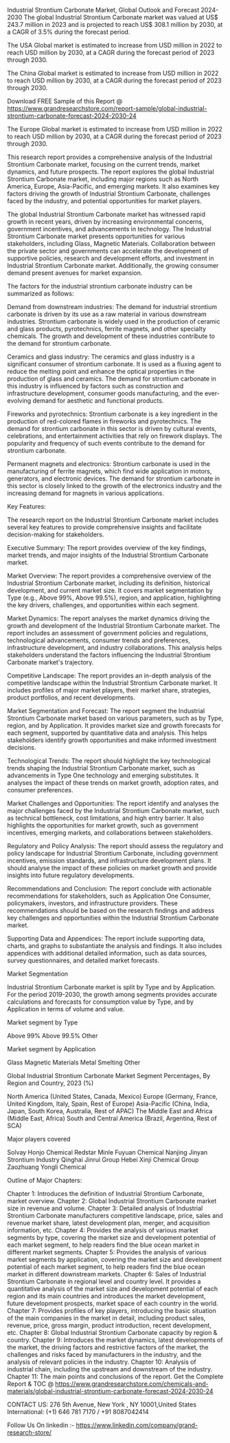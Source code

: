 Industrial Strontium Carbonate Market, Global Outlook and Forecast 2024-2030
The global Industrial Strontium Carbonate market was valued at US$ 243.7 million in 2023 and is projected to reach US$ 308.1 million by 2030, at a CAGR of 3.5% during the forecast period.

The USA Global market is estimated to increase from USD million in 2022 to reach USD million by 2030, at a CAGR during the forecast period of 2023 through 2030.

The China Global market is estimated to increase from USD million in 2022 to reach USD million by 2030, at a CAGR during the forecast period of 2023 through 2030.

Download FREE Sample of this Report @ https://www.grandresearchstore.com/report-sample/global-industrial-strontium-carbonate-forecast-2024-2030-24

The Europe Global market is estimated to increase from USD million in 2022 to reach USD million by 2030, at a CAGR during the forecast period of 2023 through 2030.

This research report provides a comprehensive analysis of the Industrial Strontium Carbonate market, focusing on the current trends, market dynamics, and future prospects. The report explores the global Industrial Strontium Carbonate market, including major regions such as North America, Europe, Asia-Pacific, and emerging markets. It also examines key factors driving the growth of Industrial Strontium Carbonate, challenges faced by the industry, and potential opportunities for market players.

The global Industrial Strontium Carbonate market has witnessed rapid growth in recent years, driven by increasing environmental concerns, government incentives, and advancements in technology. The Industrial Strontium Carbonate market presents opportunities for various stakeholders, including Glass, Magnetic Materials. Collaboration between the private sector and governments can accelerate the development of supportive policies, research and development efforts, and investment in Industrial Strontium Carbonate market. Additionally, the growing consumer demand present avenues for market expansion.

The factors for the industrial strontium carbonate industry can be summarized as follows:

Demand from downstream industries: The demand for industrial strontium carbonate is driven by its use as a raw material in various downstream industries. Strontium carbonate is widely used in the production of ceramic and glass products, pyrotechnics, ferrite magnets, and other specialty chemicals. The growth and development of these industries contribute to the demand for strontium carbonate.

Ceramics and glass industry: The ceramics and glass industry is a significant consumer of strontium carbonate. It is used as a fluxing agent to reduce the melting point and enhance the optical properties in the production of glass and ceramics. The demand for strontium carbonate in this industry is influenced by factors such as construction and infrastructure development, consumer goods manufacturing, and the ever-evolving demand for aesthetic and functional products.

Fireworks and pyrotechnics: Strontium carbonate is a key ingredient in the production of red-colored flames in fireworks and pyrotechnics. The demand for strontium carbonate in this sector is driven by cultural events, celebrations, and entertainment activities that rely on firework displays. The popularity and frequency of such events contribute to the demand for strontium carbonate.

Permanent magnets and electronics: Strontium carbonate is used in the manufacturing of ferrite magnets, which find wide application in motors, generators, and electronic devices. The demand for strontium carbonate in this sector is closely linked to the growth of the electronics industry and the increasing demand for magnets in various applications.

Key Features:

The research report on the Industrial Strontium Carbonate market includes several key features to provide comprehensive insights and facilitate decision-making for stakeholders.

Executive Summary: The report provides overview of the key findings, market trends, and major insights of the Industrial Strontium Carbonate market.

Market Overview: The report provides a comprehensive overview of the Industrial Strontium Carbonate market, including its definition, historical development, and current market size. It covers market segmentation by Type (e.g., Above 99%, Above 99.5%), region, and application, highlighting the key drivers, challenges, and opportunities within each segment.

Market Dynamics: The report analyses the market dynamics driving the growth and development of the Industrial Strontium Carbonate market. The report includes an assessment of government policies and regulations, technological advancements, consumer trends and preferences, infrastructure development, and industry collaborations. This analysis helps stakeholders understand the factors influencing the Industrial Strontium Carbonate market's trajectory.

Competitive Landscape: The report provides an in-depth analysis of the competitive landscape within the Industrial Strontium Carbonate market. It includes profiles of major market players, their market share, strategies, product portfolios, and recent developments.

Market Segmentation and Forecast: The report segment the Industrial Strontium Carbonate market based on various parameters, such as by Type, region, and by Application. It provides market size and growth forecasts for each segment, supported by quantitative data and analysis. This helps stakeholders identify growth opportunities and make informed investment decisions.

Technological Trends: The report should highlight the key technological trends shaping the Industrial Strontium Carbonate market, such as advancements in Type One technology and emerging substitutes. It analyses the impact of these trends on market growth, adoption rates, and consumer preferences.

Market Challenges and Opportunities: The report identify and analyses the major challenges faced by the Industrial Strontium Carbonate market, such as technical bottleneck, cost limitations, and high entry barrier. It also highlights the opportunities for market growth, such as government incentives, emerging markets, and collaborations between stakeholders.

Regulatory and Policy Analysis: The report should assess the regulatory and policy landscape for Industrial Strontium Carbonate, including government incentives, emission standards, and infrastructure development plans. It should analyse the impact of these policies on market growth and provide insights into future regulatory developments.

Recommendations and Conclusion: The report conclude with actionable recommendations for stakeholders, such as Application One Consumer, policymakers, investors, and infrastructure providers. These recommendations should be based on the research findings and address key challenges and opportunities within the Industrial Strontium Carbonate market.

Supporting Data and Appendices: The report include supporting data, charts, and graphs to substantiate the analysis and findings. It also includes appendices with additional detailed information, such as data sources, survey questionnaires, and detailed market forecasts.

Market Segmentation

Industrial Strontium Carbonate market is split by Type and by Application. For the period 2019-2030, the growth among segments provides accurate calculations and forecasts for consumption value by Type, and by Application in terms of volume and value.

Market segment by Type

Above 99%
Above 99.5%
Other

Market segment by Application

Glass
Magnetic Materials
Metal Smelting
Other

Global Industrial Strontium Carbonate Market Segment Percentages, By Region and Country, 2023 (%)

North America (United States, Canada, Mexico)
Europe (Germany, France, United Kingdom, Italy, Spain, Rest of Europe)
Asia-Pacific (China, India, Japan, South Korea, Australia, Rest of APAC)
The Middle East and Africa (Middle East, Africa)
South and Central America (Brazil, Argentina, Rest of SCA)

Major players covered

Solvay
Honjo Chemical
Redstar
Minle Fuyuan Chemical
Nanjing Jinyan Strontium Industry
Qinghai Jinrui Group
Hebei Xinji Chemical Group
Zaozhuang Yongli Chemical

Outline of Major Chapters:

Chapter 1: Introduces the definition of Industrial Strontium Carbonate, market overview.
Chapter 2: Global Industrial Strontium Carbonate market size in revenue and volume.
Chapter 3: Detailed analysis of Industrial Strontium Carbonate manufacturers competitive landscape, price, sales and revenue market share, latest development plan, merger, and acquisition information, etc.
Chapter 4: Provides the analysis of various market segments by type, covering the market size and development potential of each market segment, to help readers find the blue ocean market in different market segments.
Chapter 5: Provides the analysis of various market segments by application, covering the market size and development potential of each market segment, to help readers find the blue ocean market in different downstream markets.
Chapter 6: Sales of Industrial Strontium Carbonate in regional level and country level. It provides a quantitative analysis of the market size and development potential of each region and its main countries and introduces the market development, future development prospects, market space of each country in the world.
Chapter 7: Provides profiles of key players, introducing the basic situation of the main companies in the market in detail, including product sales, revenue, price, gross margin, product introduction, recent development, etc.
Chapter 8: Global Industrial Strontium Carbonate capacity by region & country.
Chapter 9: Introduces the market dynamics, latest developments of the market, the driving factors and restrictive factors of the market, the challenges and risks faced by manufacturers in the industry, and the analysis of relevant policies in the industry.
Chapter 10: Analysis of industrial chain, including the upstream and downstream of the industry.
Chapter 11: The main points and conclusions of the report.
Get the Complete Report & TOC @ https://www.grandresearchstore.com/chemicals-and-materials/global-industrial-strontium-carbonate-forecast-2024-2030-24

CONTACT US:
276 5th Avenue, New York , NY 10001,United States
International: (+1) 646 781 7170 / +91 8087042414

Follow Us On linkedin :- https://www.linkedin.com/company/grand-research-store/

